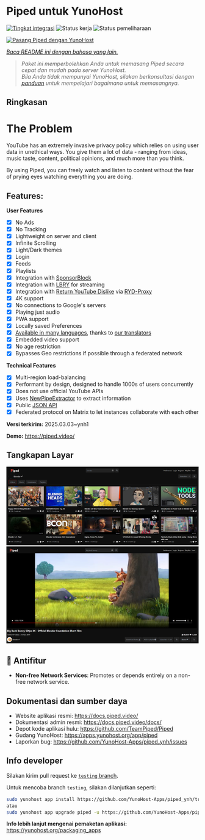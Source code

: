 <!--
N.B.: README ini dibuat secara otomatis oleh <https://github.com/YunoHost/apps/tree/master/tools/readme_generator>
Ini TIDAK boleh diedit dengan tangan.
-->

# Piped untuk YunoHost

[![Tingkat integrasi](https://apps.yunohost.org/badge/integration/piped)](https://ci-apps.yunohost.org/ci/apps/piped/)
![Status kerja](https://apps.yunohost.org/badge/state/piped)
![Status pemeliharaan](https://apps.yunohost.org/badge/maintained/piped)

[![Pasang Piped dengan YunoHost](https://install-app.yunohost.org/install-with-yunohost.svg)](https://install-app.yunohost.org/?app=piped)

*[Baca README ini dengan bahasa yang lain.](./ALL_README.md)*

> *Paket ini memperbolehkan Anda untuk memasang Piped secara cepat dan mudah pada server YunoHost.*  
> *Bila Anda tidak mempunyai YunoHost, silakan berkonsultasi dengan [panduan](https://yunohost.org/install) untuk mempelajari bagaimana untuk memasangnya.*

## Ringkasan

# The Problem

YouTube has an extremely invasive privacy policy which relies on using user data in unethical ways. You give them a lot of data - ranging from ideas, music taste, content, political opinions, and much more than you think.

By using Piped, you can freely watch and listen to content without the fear of prying eyes watching everything you are doing.

## Features:

**User Features**

-   [x] No Ads
-   [x] No Tracking
-   [x] Lightweight on server and client
-   [x] Infinite Scrolling
-   [x] Light/Dark themes
-   [x] Login
-   [x] Feeds
-   [x] Playlists
-   [x] Integration with [SponsorBlock](https://github.com/ajayyy/SponsorBlock)
-   [x] Integration with [LBRY](https://lbry.com/) for streaming
-   [x] Integration with [Return YouTube Dislike](https://returnyoutubedislike.com/) via [RYD-Proxy](https://github.com/TeamPiped/RYD-Proxy)
-   [x] 4K support
-   [x] No connections to Google's servers
-   [x] Playing just audio
-   [x] PWA support
-   [x] Locally saved Preferences
-   [x] [Available in many languages](src/locales), thanks to [our translators](https://hosted.weblate.org/projects/piped/frontend/)
-   [x] Embedded video support
-   [x] No age restriction
-   [x] Bypasses Geo restrictions if possible through a federated network

**Technical Features**

-   [x] Multi-region load-balancing
-   [x] Performant by design, designed to handle 1000s of users concurrently
-   [x] Does not use official YouTube APIs
-   [x] Uses [NewPipeExtractor](https://github.com/TeamNewPipe/NewPipeExtractor) to extract information
-   [x] Public [JSON API](https://docs.piped.video/docs/api-documentation/)
-   [x] Federated protocol on Matrix to let instances collaborate with each other

**Versi terkirim:** 2025.03.03~ynh1

**Demo:** <https://piped.video/>

## Tangkapan Layar

![Tangkapan Layar pada Piped](./doc/screenshots/channel.png)
![Tangkapan Layar pada Piped](./doc/screenshots/player.png)

## :red_circle: Antifitur

- **Non-free Network Services**: Promotes or depends entirely on a non-free network service.

## Dokumentasi dan sumber daya

- Website aplikasi resmi: <https://docs.piped.video/>
- Dokumentasi admin resmi: <https://docs.piped.video/docs/>
- Depot kode aplikasi hulu: <https://github.com/TeamPiped/Piped>
- Gudang YunoHost: <https://apps.yunohost.org/app/piped>
- Laporkan bug: <https://github.com/YunoHost-Apps/piped_ynh/issues>

## Info developer

Silakan kirim pull request ke [`testing` branch](https://github.com/YunoHost-Apps/piped_ynh/tree/testing).

Untuk mencoba branch `testing`, silakan dilanjutkan seperti:

```bash
sudo yunohost app install https://github.com/YunoHost-Apps/piped_ynh/tree/testing --debug
atau
sudo yunohost app upgrade piped -u https://github.com/YunoHost-Apps/piped_ynh/tree/testing --debug
```

**Info lebih lanjut mengenai pemaketan aplikasi:** <https://yunohost.org/packaging_apps>
